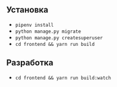 ## Установка
* `pipenv install`
* `python manage.py migrate` 
* `python manage.py createsuperuser` 
* `cd frontend && yarn run build`
## Разработка
* `cd frontend && yarn run build:watch`
